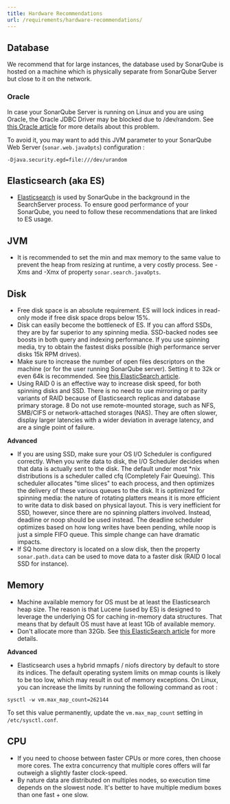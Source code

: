 ```yaml
---
title: Hardware Recommendations
url: /requirements/hardware-recommendations/
---
```

## Database
We recommend that for large instances, the database used by SonarQube is hosted on a machine which is physically separate from SonarQube Server but close to it on the network.

### Oracle
In case your SonarQube Server is running on Linux and you are using Oracle, the Oracle JDBC Driver may be blocked due to /dev/random. See [this Oracle article](http://www.usn-it.de/index.php/2009/02/20/oracle-11g-jdbc-driver-hangs-blocked-by-devrandom-entropy-pool-empty/) for more details about this problem.

 To avoid it, you may want to add this JVM parameter to your SonarQube Web Server (`sonar.web.javaOpts`) configuration :
 ```
 -Djava.security.egd=file:///dev/urandom
 ```

 ## Elasticsearch (aka ES)
* [Elasticsearch](https://www.elastic.co/) is used by SonarQube in the background in the SearchServer process. To ensure good performance of your SonarQube, you need to follow these recommendations that are linked to ES usage.

## JVM
* It is recommended to set the min and max memory to the same value to prevent the heap from resizing at runtime, a very costly process. See -Xms and  -Xmx of property `sonar.search.javaOpts`.

## Disk
* Free disk space is an absolute requirement. ES will lock indices in read-only mode if free disk space drops below 15%. 
* Disk can easily become the bottleneck of ES. If you can afford SSDs, they are by far superior to any spinning media. SSD-backed nodes see boosts in both query and indexing performance. If you use spinning media, try to obtain the fastest disks possible (high performance server disks 15k RPM drives).
* Make sure to increase the number of open files descriptors on the machine (or for the user running SonarQube server). Setting it to 32k or even 64k is recommended. See [this ElasticSearch article](https://www.elastic.co/guide/en/elasticsearch/reference/current/file-descriptors.html).
* Using RAID 0 is an effective way to increase disk speed, for both spinning disks and SSD. There is no need to use mirroring or parity variants of RAID because of Elasticsearch replicas and database primary storage.
8 Do not use remote-mounted storage, such as NFS, SMB/CIFS or network-attached storages (NAS). They are often slower, display larger latencies with a wider deviation in average latency, and are a single point of failure.

**Advanced**
* If you are using SSD, make sure your OS I/O Scheduler is configured correctly. When you write data to disk, the I/O Scheduler decides when that data is actually sent to the disk. The default under most *nix distributions is a scheduler called cfq (Completely Fair Queuing). This scheduler allocates "time slices" to each process, and then optimizes the delivery of these various queues to the disk. It is optimized for spinning media: the nature of rotating platters means it is more efficient to write data to disk based on physical layout. This is very inefficient for SSD, however, since there are no spinning platters involved. Instead, deadline or noop should be used instead. The deadline scheduler optimizes based on how long writes have been pending, while noop is just a simple FIFO queue. This simple change can have dramatic impacts.
* If SQ home directory is located on a slow disk, then the property `sonar.path.data` can be used to move data to a faster disk (RAID 0 local SSD for instance).

## Memory
* Machine available memory for OS must be at least the Elasticsearch heap size. The reason is that Lucene (used by ES) is designed to leverage the underlying OS for caching in-memory data structures. That means that by default OS must have at least 1Gb of available memory.
* Don't allocate more than 32Gb. See [this ElasticSearch article](http://www.elasticsearch.org/guide/en/elasticsearch/guide/current/heap-sizing.html) for more details.

**Advanced**
* Elasticsearch uses a hybrid mmapfs / niofs directory by default to store its indices. The default operating system limits on mmap counts is likely to be too low, which may result in out of memory exceptions. On Linux, you can increase the limits by running the following command as root :
```
sysctl -w vm.max_map_count=262144
```
To set this value permanently, update the `vm.max_map_count` setting in `/etc/sysctl.conf`.

## CPU
* If you need to choose between faster CPUs or more cores, then choose more cores. The extra concurrency that multiple cores offers will far outweigh a slightly faster clock-speed.
* By nature data are distributed on multiples nodes, so execution time depends on the slowest node. It's better to have multiple medium boxes than one fast + one slow.
